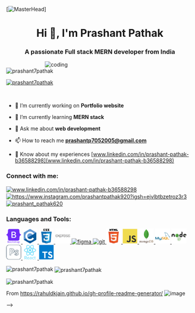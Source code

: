 
[![MasterHead](https://t3.ftcdn.net/jpg/07/01/30/00/360_F_701300002_93XOhSc4xpsL2h9qGH390y7kB9TyskyU.jpg)]



<h1 align="center">Hi 👋, I'm Prashant Pathak</h1>
<h3 align="center">A passionate Full stack MERN developer from India</h3>
<img align="right" alt="coding" width="400" src="https://t3.ftcdn.net/jpg/06/01/17/18/360_F_601171862_l7yZ0wujj8o2SowiKTUsfLEEx8KunYNd.jpg">

<p align="left"> <img src="https://komarev.com/ghpvc/?username=prashant7pathak&label=Profile%20views&color=0e75b6&style=flat" alt="prashant7pathak" /> </p>

<p align="left"> <a href="https://github.com/ryo-ma/github-profile-trophy"><img src="https://github-profile-trophy.vercel.app/?username=prashant7pathak" alt="prashant7pathak" /></a> </p>

<p align="left"> <a href="https://twitter.com/" target="blank"><img src="https://img.shields.io/twitter/follow/?logo=twitter&style=for-the-badge" alt="" /></a> </p>

- 🔭 I’m currently working on **Portfolio website**

- 🌱 I’m currently learning **MERN stack**

- 💬 Ask me about **web development**

- 📫 How to reach me **prashantp7052005@gmail.com**

- 📄 Know about my experiences [www.linkedin.com/in/prashant-pathak-b36588298](www.linkedin.com/in/prashant-pathak-b36588298)

<h3 align="left">Connect with me:</h3>
<p align="left">
<a href="https://linkedin.com/in/www.linkedin.com/in/prashant-pathak-b36588298" target="blank"><img align="center" src="https://raw.githubusercontent.com/rahuldkjain/github-profile-readme-generator/master/src/images/icons/Social/linked-in-alt.svg" alt="www.linkedin.com/in/prashant-pathak-b36588298" height="30" width="40" /></a>
<a href="https://instagram.com/https://www.instagram.com/prashantpathak920?igsh=ejvlbtbzetroz3r3" target="blank"><img align="center" src="https://raw.githubusercontent.com/rahuldkjain/github-profile-readme-generator/master/src/images/icons/Social/instagram.svg" alt="https://www.instagram.com/prashantpathak920?igsh=ejvlbtbzetroz3r3" height="30" width="40" /></a>
<a href="https://www.leetcode.com/prashant_pathak620" target="blank"><img align="center" src="https://raw.githubusercontent.com/rahuldkjain/github-profile-readme-generator/master/src/images/icons/Social/leet-code.svg" alt="prashant_pathak620" height="30" width="40" /></a>
</p>

<h3 align="left">Languages and Tools:</h3>
<p align="left"> <a href="https://getbootstrap.com" target="_blank" rel="noreferrer"> <img src="https://raw.githubusercontent.com/devicons/devicon/master/icons/bootstrap/bootstrap-plain-wordmark.svg" alt="bootstrap" width="40" height="40"/> </a> <a href="https://www.cprogramming.com/" target="_blank" rel="noreferrer"> <img src="https://raw.githubusercontent.com/devicons/devicon/master/icons/c/c-original.svg" alt="c" width="40" height="40"/> </a> <a href="https://www.w3schools.com/css/" target="_blank" rel="noreferrer"> <img src="https://raw.githubusercontent.com/devicons/devicon/master/icons/css3/css3-original-wordmark.svg" alt="css3" width="40" height="40"/> </a> <a href="https://expressjs.com" target="_blank" rel="noreferrer"> <img src="https://raw.githubusercontent.com/devicons/devicon/master/icons/express/express-original-wordmark.svg" alt="express" width="40" height="40"/> </a> <a href="https://www.figma.com/" target="_blank" rel="noreferrer"> <img src="https://www.vectorlogo.zone/logos/figma/figma-icon.svg" alt="figma" width="40" height="40"/> </a> <a href="https://git-scm.com/" target="_blank" rel="noreferrer"> <img src="https://www.vectorlogo.zone/logos/git-scm/git-scm-icon.svg" alt="git" width="40" height="40"/> </a> <a href="https://www.w3.org/html/" target="_blank" rel="noreferrer"> <img src="https://raw.githubusercontent.com/devicons/devicon/master/icons/html5/html5-original-wordmark.svg" alt="html5" width="40" height="40"/> </a> <a href="https://developer.mozilla.org/en-US/docs/Web/JavaScript" target="_blank" rel="noreferrer"> <img src="https://raw.githubusercontent.com/devicons/devicon/master/icons/javascript/javascript-original.svg" alt="javascript" width="40" height="40"/> </a> <a href="https://www.mongodb.com/" target="_blank" rel="noreferrer"> <img src="https://raw.githubusercontent.com/devicons/devicon/master/icons/mongodb/mongodb-original-wordmark.svg" alt="mongodb" width="40" height="40"/> </a> <a href="https://www.mysql.com/" target="_blank" rel="noreferrer"> <img src="https://raw.githubusercontent.com/devicons/devicon/master/icons/mysql/mysql-original-wordmark.svg" alt="mysql" width="40" height="40"/> </a> <a href="https://nodejs.org" target="_blank" rel="noreferrer"> <img src="https://raw.githubusercontent.com/devicons/devicon/master/icons/nodejs/nodejs-original-wordmark.svg" alt="nodejs" width="40" height="40"/> </a> <a href="https://www.photoshop.com/en" target="_blank" rel="noreferrer"> <img src="https://raw.githubusercontent.com/devicons/devicon/master/icons/photoshop/photoshop-line.svg" alt="photoshop" width="40" height="40"/> </a> <a href="https://reactjs.org/" target="_blank" rel="noreferrer"> <img src="https://raw.githubusercontent.com/devicons/devicon/master/icons/react/react-original-wordmark.svg" alt="react" width="40" height="40"/> </a> <a href="https://www.typescriptlang.org/" target="_blank" rel="noreferrer"> <img src="https://raw.githubusercontent.com/devicons/devicon/master/icons/typescript/typescript-original.svg" alt="typescript" width="40" height="40"/> </a> </p>

<p><img align="left" src="https://github-readme-stats.vercel.app/api/top-langs?username=prashant7pathak&show_icons=true&locale=en&layout=compact" alt="prashant7pathak" /></p>

<p>&nbsp;<img align="center" src="https://github-readme-stats.vercel.app/api?username=prashant7pathak&show_icons=true&locale=en" alt="prashant7pathak" /></p>

<p><img align="center" src="https://github-readme-streak-stats.herokuapp.com/?user=prashant7pathak&" alt="prashant7pathak" /></p>

From <https://rahuldkjain.github.io/gh-profile-readme-generator/> 
![image](https://github.com/Prashant7pathak/Prashant7pathak/assets/144862456/7b55c087-d456-449d-82b1-dc1621972588)

-->
